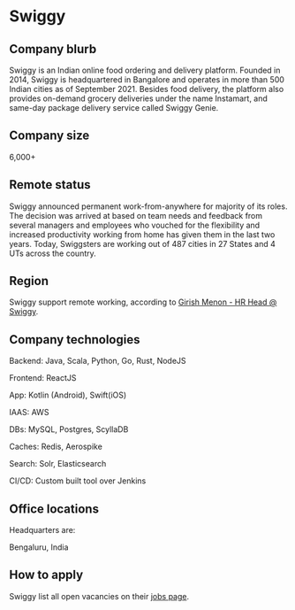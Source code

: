 # Swiggy

## Company blurb

Swiggy is an Indian online food ordering and delivery platform. Founded in 2014, Swiggy is headquartered in Bangalore and operates in more than 500 Indian cities as of September 2021. Besides food delivery, the platform also provides on-demand grocery deliveries under the name Instamart, and same-day package delivery service called Swiggy Genie.

## Company size

6,000+

## Remote status

Swiggy announced permanent work-from-anywhere for majority of its roles. The decision was arrived at based on team needs and feedback from several managers and employees who vouched for the flexibility and increased productivity working from home has given them in the last two years. Today, Swiggsters are working out of 487 cities in 27 States and 4 UTs across the country.

## Region

Swiggy support remote working, according to [Girish Menon - HR Head @ Swiggy](https://blog.swiggy.com/2022/07/29/swiggy-announces-permanent-work-from-anywhere-policy/).

## Company technologies

Backend: Java, Scala, Python, Go, Rust, NodeJS

Frontend: ReactJS

App: Kotlin (Android), Swift(iOS)

IAAS: AWS

DBs: MySQL, Postgres, ScyllaDB

Caches: Redis, Aerospike

Search: Solr, Elasticsearch

CI/CD: Custom built tool over Jenkins

## Office locations

Headquarters are:

Bengaluru, India

## How to apply

Swiggy list all open vacancies on their [jobs page](https://careers.swiggy.com/#/).